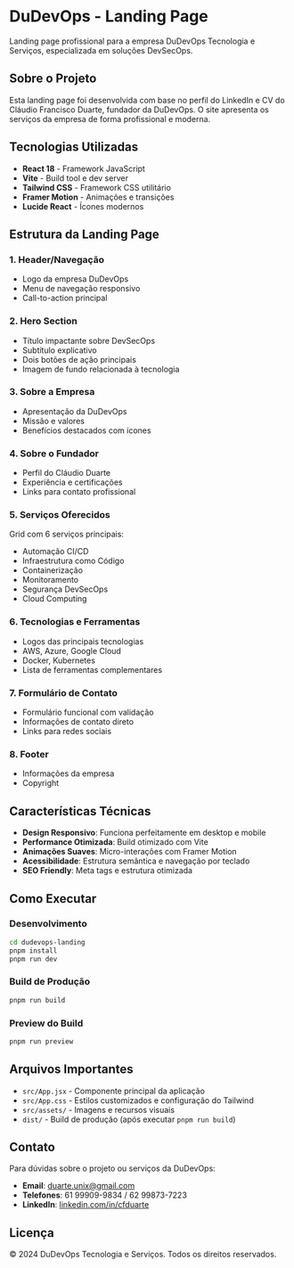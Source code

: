 # DuDevOps - Landing Page

Landing page profissional para a empresa DuDevOps Tecnologia e Serviços, especializada em soluções DevSecOps.

## Sobre o Projeto

Esta landing page foi desenvolvida com base no perfil do LinkedIn e CV do Cláudio Francisco Duarte, fundador da DuDevOps. O site apresenta os serviços da empresa de forma profissional e moderna.

## Tecnologias Utilizadas

- **React 18** - Framework JavaScript
- **Vite** - Build tool e dev server
- **Tailwind CSS** - Framework CSS utilitário
- **Framer Motion** - Animações e transições
- **Lucide React** - Ícones modernos

## Estrutura da Landing Page

### 1. Header/Navegação
- Logo da empresa DuDevOps
- Menu de navegação responsivo
- Call-to-action principal

### 2. Hero Section
- Título impactante sobre DevSecOps
- Subtítulo explicativo
- Dois botões de ação principais
- Imagem de fundo relacionada à tecnologia

### 3. Sobre a Empresa
- Apresentação da DuDevOps
- Missão e valores
- Benefícios destacados com ícones

### 4. Sobre o Fundador
- Perfil do Cláudio Duarte
- Experiência e certificações
- Links para contato profissional

### 5. Serviços Oferecidos
Grid com 6 serviços principais:
- Automação CI/CD
- Infraestrutura como Código
- Containerização
- Monitoramento
- Segurança DevSecOps
- Cloud Computing

### 6. Tecnologias e Ferramentas
- Logos das principais tecnologias
- AWS, Azure, Google Cloud
- Docker, Kubernetes
- Lista de ferramentas complementares

### 7. Formulário de Contato
- Formulário funcional com validação
- Informações de contato direto
- Links para redes sociais

### 8. Footer
- Informações da empresa
- Copyright

## Características Técnicas

- **Design Responsivo**: Funciona perfeitamente em desktop e mobile
- **Performance Otimizada**: Build otimizado com Vite
- **Animações Suaves**: Micro-interações com Framer Motion
- **Acessibilidade**: Estrutura semântica e navegação por teclado
- **SEO Friendly**: Meta tags e estrutura otimizada

## Como Executar

### Desenvolvimento
```bash
cd dudevops-landing
pnpm install
pnpm run dev
```

### Build de Produção
```bash
pnpm run build
```

### Preview do Build
```bash
pnpm run preview
```

## Arquivos Importantes

- `src/App.jsx` - Componente principal da aplicação
- `src/App.css` - Estilos customizados e configuração do Tailwind
- `src/assets/` - Imagens e recursos visuais
- `dist/` - Build de produção (após executar `pnpm run build`)

## Contato

Para dúvidas sobre o projeto ou serviços da DuDevOps:

- **Email**: duarte.unix@gmail.com
- **Telefones**: 61 99909-9834 / 62 99873-7223
- **LinkedIn**: [linkedin.com/in/cfduarte](https://linkedin.com/in/cfduarte)

## Licença

© 2024 DuDevOps Tecnologia e Serviços. Todos os direitos reservados.

